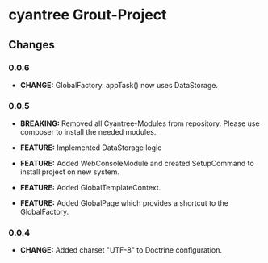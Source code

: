 cyantree Grout-Project
======================

Changes
-------

### 0.0.6

-  **CHANGE:** GlobalFactory. appTask() now uses DataStorage.

### 0.0.5

-   **BREAKING:** Removed all Cyantree-Modules from repository. Please use
    composer to install the needed modules.

-   **FEATURE:** Implemented DataStorage logic

-   **FEATURE:** Added WebConsoleModule and created SetupCommand to install
    project on new system.

-   **FEATURE:** Added GlobalTemplateContext.

-   **FEATURE:** Added GlobalPage which provides a shortcut to the
    GlobalFactory.

### 0.0.4

-   **CHANGE:** Added charset "UTF-8" to Doctrine configuration.
